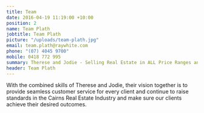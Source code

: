 ```yaml
---
title: Team
date: 2016-04-19 11:19:00 +10:00
position: 2
name: Team Plath
jobtitle: Team Plath
picture: "/uploads/team-plath.jpg"
email: team.plath@raywhite.com
phone: "(07) 4045 9700"
mobile: 0418 772 995
summary: Therese and Jodie - Selling Real Estate in ALL Price Ranges and Areas…
header: Team Plath
---
```


With the combined skills of Therese and Jodie, their vision together is to provide seamless customer service for every client and continue to raise standards in the Cairns Real Estate Industry and make sure our clients achieve their desired outcomes.

